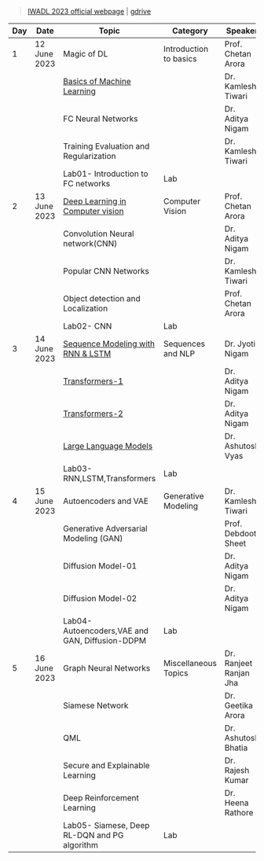 > [IWADL 2023 official webpage](http://discovery.bits-pilani.ac.in/iwadl2023/) | [gdrive](https://drive.google.com/drive/folders/1kOM3nVz3KRiAsoOBjMRMGWXXb7whKo-x?usp=sharing)

| Day| Date| Topic| Category| Speaker |
|---|---|---|---|---|
| 1| 12 June 2023 | Magic of DL| Introduction to basics| Prof. Chetan Arora |
| | | [Basics of Machine Learning](https://drive.google.com/file/d/1akB3Tj3HWne5wCdjBsavo2qRzC40c2t9/view?usp=drive_link) | | Dr. Kamlesh Tiwari |
| | | FC Neural Networks| | Dr. Aditya Nigam |
| | | Training Evaluation and Regularization | | Dr. Kamlesh Tiwari |
| | | Lab01- Introduction to FC networks| Lab|  |
| 2| 13 June 2023 | [Deep Learning in Computer vision](https://drive.google.com/file/d/1fwiTWf1AmSumzaXAehwsevtlxRviOov2/view?usp=drive_link)| Computer Vision| Prof. Chetan Arora |
| | | Convolution Neural network(CNN)| | Dr. Aditya Nigam |
| | | Popular CNN Networks| | Dr. Kamlesh Tiwari |
| | | Object detection and Localization| | Prof. Chetan Arora |
| | | Lab02- CNN| Lab|  |
| 3| 14 June 2023 | [Sequence Modeling with RNN & LSTM](https://drive.google.com/file/d/1APcyxOnimjmW1FKjd-2ZqCPnRFqPr1qh/view?usp=drive_link)| Sequences and NLP| Dr. Jyoti Nigam |
| | | [Transformers-1]([https://drive.google.com/file/d/1wQjul_YH-_y2tY9syMnrb9HKhgE7G0xo/view?usp=drive_link](https://drive.google.com/file/d/15dRIMJkALYwL1rYKBQV8jPOu7u_Y5PqZ/view?usp=drive_link))| | Dr. Aditya Nigam |
| | | [Transformers-2](https://drive.google.com/file/d/1APcyxOnimjmW1FKjd-2ZqCPnRFqPr1qh/view?usp=drive_link)| | Dr. Aditya Nigam |
| | | [Large Language Models](https://drive.google.com/file/d/15dRIMJkALYwL1rYKBQV8jPOu7u_Y5PqZ/view?usp=drive_link)| | Dr. Ashutosh Vyas |
| | | Lab03- RNN,LSTM,Transformers| Lab|  |
| 4| 15 June 2023 | Autoencoders and VAE| Generative Modeling| Dr. Kamlesh Tiwari |
| | | Generative Adversarial Modeling (GAN)| | Prof. Debdoot Sheet |
| | | Diffusion Model-01| | Dr. Aditya Nigam |
| | | Diffusion Model-02| | Dr. Aditya Nigam |
| | | Lab04- Autoencoders,VAE and GAN, Diffusion-DDPM| Lab|  |
| 5| 16 June 2023 | Graph Neural Networks| Miscellaneous Topics| Dr. Ranjeet Ranjan Jha |
| | | Siamese Network| | Dr. Geetika Arora |
| | | QML | | Dr. Ashutosh Bhatia |
| | | Secure and Explainable Learning| | Dr. Rajesh Kumar |
| | | Deep Reinforcement Learning | | Dr. Heena Rathore |
| | | Lab05- Siamese, Deep RL-DQN and PG algorithm| Lab|  |

